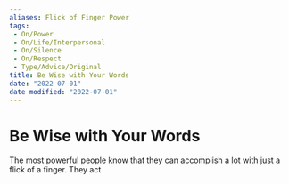 ```yaml
---
aliases: Flick of Finger Power
tags:
 - On/Power
 - On/Life/Interpersonal
 - On/Silence
 - On/Respect
 - Type/Advice/Original
title: Be Wise with Your Words
date: "2022-07-01"
date modified: "2022-07-01"
---
```


# Be Wise with Your Words
The most powerful people know that they can accomplish a lot with just a flick of a finger. They act
